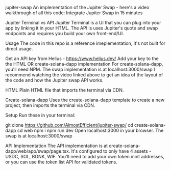 jupiter-swap
An implementation of the Jupiter Swap - here's a video walkthrough of all this code: Integrate Jupiter Swap in 15 minutes

Jupiter Terminal vs API Jupiter Terminal is a UI that you can plug into your app by linking it in your HTML. The API is uses Jupiter's quote and swap endpoints and requires you build your own front-end/UI.

Usage
The code in this repo is a reference imeplementation, it's not built for direct usage.

Get an API key from Helius - https://www.helius.dev/
Add your key to the the HTML OR create-solana-dapp implementation
For create-solana-dapp, you'll need NPM. The swap implementation is at localhost:3000/swap
I recommend watching the video linked above to get an idea of the layout of the code and how the Jupiter swap API works.

HTML
Plain HTML file that imports the terminal via CDN.

Create-solana-dapp
Uses the create-solana-dapp template to create a new project, then imports the terminal via CDN.

Setup
Run these in your terminal:

git clone https://github.com/AlmostEfficient/jupiter-swap/
cd create-solana-dapp
cd web
npm i
npm run dev
Open localhost:3000 in your browser. The swap is at localhost:3000/swap

API Implementation
The API implementation is at create-solana-dapp/web/app/swap/page.tsx. It's configured to only have 4 assets - USDC, SOL, BONK, WIF. You'll need to add your own token mint addresses, or you can use the token list API for validated tokens.
